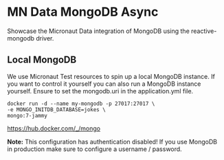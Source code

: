 # MN Data MongoDB Async

Showcase the Micronaut Data integration of MongoDB using the reactive-mongodb driver.

## Local MongoDB

We use Micronaut Test resources to spin up a local MongoDB instance. If you want to control it yourself you can also run a MongoDB instance yourself. Ensure to set the mongodb.uri in the application.yml file.

```
docker run -d --name my-mongodb -p 27017:27017 \
-e MONGO_INITDB_DATABASE=jokes \
mongo:7-jammy
 ```

https://hub.docker.com/_/mongo

**Note:** This configuration has authentication disabled! If you use MongoDB in production make sure to configure a username / password.
